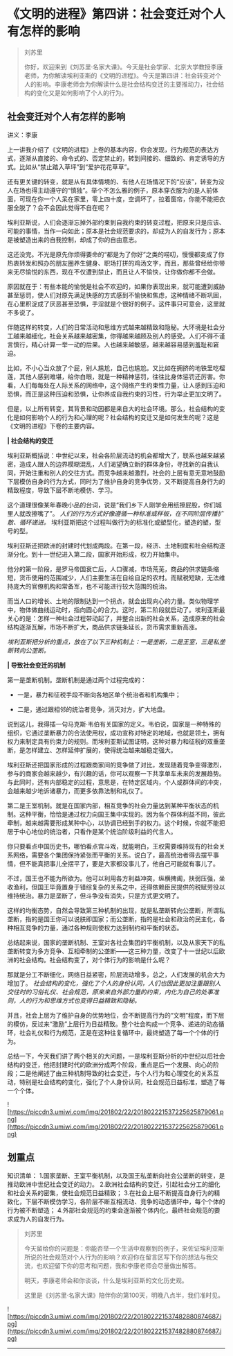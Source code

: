 # 《文明的进程》第四讲：社会变迁对个人有怎样的影响

> 刘苏里
> 
> 你好，欢迎来到《刘苏里·名家大课》。今天是社会学家、北京大学教授李康老师，为你解读埃利亚斯的《文明的进程》。今天是第四讲：社会转变对个人的影响。李康老师会为你解读什么是社会结构变迁的主要推动力，社会结构的变化又是如何影响了个人的行为。

## 社会变迁对个人有怎样的影响

讲义：李康

上一讲我介绍了《文明的进程》上卷的基本内容，你会发现，行为规范的表达方式，逐渐从直接的、命令式的、否定禁止的，转到间接的、细致的、肯定诱导的方式。比如从“禁止踏入草坪”到“爱护花花草草”。

还有更关键的转变，就是从有具体情境的、有他人在场情况下的“应该”，转变为没人在场也得主动遵守的“慎独”。举个不怎么雅的例子，原本穿衣服为的是人前体面，可现在你一个人呆在家里，零上四十度，空调坏了，拉着窗帘，你能不能把衣服全脱了？会不会因此觉得不自在呢？

埃利亚斯说，人们会逐渐忘掉外部约束到自我约束的转变过程，把原来只是应该、可能的事情，当作一向如此；原本是社会规范要求的，却成为人的自发行为；原本是被塑造出来的自我控制，却成了你的自由意志。

这还没完。不光是原先你烦得要命的“都是为了你好”之类的唠叨，慢慢都变成了你热衷转发和照办的朋友圈养生健身、职场打拼的鸡汤文字，而且，那些曾经给你带来无尽愉悦的东西，现在不仅遭到禁止，而且让人不愉快，让你做你都不会做。

原因就在于：有些本能的愉悦是社会不欢迎的，如果你表现出来，就可能遭到威胁甚至惩罚，使人们对原先满足快感的方式感到不愉快和焦虑，这种情绪不断巩固，在心里积淀成了厌恶甚至恐惧，手淫就是个很好的例子。这件事只可意会，这里就不多说了。

伴随这样的转变，人们的日常活动和思维方式越来越精致和隐秘。大环境是社会分工越来越细化，社会关系越来越密集，你得越来越顾及别人的感受。人们不得不谨言慎行，精心计算一举一动的后果。人也越来越敏感，越来越容易感到羞耻和窘迫。

比如，不小心当众放了个屁，别人尴尬，自己也尴尬。又比如在拥挤的地铁里吃榴莲，其他人感到难堪，给你白眼，就是一种精神惩罚，往往比身体惩罚还厉害。你看，人们每每处在人际关系的网络中，这个网络产生约束性力量，让人感到压迫和恐惧，而正是这种压迫和恐惧，让你养成自我约束的习性，行为举止更加文明了。

但是，以上所有转变，其背景和动因都是来自大的社会环境。那么，社会结构的变化是如何影响个人的行为和心理的呢？社会结构的变迁又是如何发生的呢？这是《文明的进程》下卷的主要内容。

 **| 社会结构的变迁**

埃利亚斯概括说：中世纪以来，社会各阶层流动的机会都增大了，联系也越来越紧密，造成人跟人的边界模糊混乱，人们渴望确立新的群体身份，寻找新的自我认同，开始注重和别人的交往方式。而竞争越来越激烈，社会的上层有意无意地鼓励下层模仿自身的行为方式，同时为了维护自身的竞争优势，又不断提高自身行为的精致程度，导致下层不断地模仿、学习。

这个道理很像某年春晚小品的台词，说是“我们乡下人刚学会用纸擦屁股，你们城里人就改擦嘴了”。 *人们的行为方式好像遵循一种标准或样板，在不同阶层传播扩散、循环递进。* 埃利亚斯把这个过程叫做行为的标准化或塑型化，塑造的塑，型号的型。

埃利亚斯还把欧洲的封建时代划成两段。在第一段，经济、土地制度和社会结构逐渐分化。到十一世纪进入第二段，国家开始形成，权力开始集中。

他分的第一阶段，是罗马帝国衰亡后，人口骤减，市场荒芜，商品的供求链条缩短，货币使用的范围减少，人们主要生活在自给自足的农村。而赋税短缺，无法维持庞大的官僚机构和常备军，也不可能进行较大范围的统治。

而当人口的增长、土地的限制达到一个拐点，就会出现向心的力量。类似物理学中，物体做曲线运动时，指向圆心的合力。这时，第二阶段就启动了。埃利亚斯最关心的是：怎样一种社会过程带动起了，并整合出新的社会关系，造成原来的社会结构逐渐瓦解，市场不断扩大，商品供求链条延长，货币需求重新高涨。

 *埃利亚斯把分析的重点，放在了以下三种机制上：一是垄断，二是王室，三是私垄断转向公垄断。*

 **| 导致社会变迁的机制**

第一是垄断机制。垄断机制是通过两个过程完成的：

* 一是，暴力和征税手段不断向各地区单个统治者和机构集中；

* 二是，通过跟相邻的统治者竞争，消灭对方，扩大地盘。

说到这儿，我得插一句马克斯·韦伯有关国家的定义。韦伯说，国家是一种特殊的组织，它通过垄断暴力的合法使用权，成功宣称对特定的地域，也就是领土，拥有权力来制定具有约束力的规则。而埃利亚斯试图证明，这种对暴力和征税的双重垄断，是怎样建立、怎样延伸扩展的，使得统治越来越稳定强大。

埃利亚斯还把国家形成的过程跟商家间的竞争做了对比，发现随着竞争变得激烈，参与的商家会越来越少，有兴趣的话，你可以观察一下共享单车未来的发展趋势。与此同时，还有内部稳定的过程，意思是，在特定区域内，个人或群体间的冲突，会越来越少地诉诸暴力，而更多依靠法制和礼仪了。

第二是王室机制。就是在国家内部，相互竞争的社会力量达到某种平衡状态的机制。这种平衡，恰恰是通过权力向国王集中实现的。因为各个群体利益不同，彼此牵制，越来越需要形成某种中心，以协调已经到手的权力。这个时候，你就不能把居于中心地位的统治者，只看作是某个统治阶级利益的代言人。

你只要看点中国历史书，哪怕看点宫斗戏，就能明白，王权需要维持现有的社会关系网络，需要各个集团保持紧张而平衡的关系。说白了，最高统治者得去摆平事情，但不能真把事儿全摆平了，要是大家都没事儿了，他自己可能就有事儿了。

不过，国王也不能为所欲为。他可以利用各方利益冲突，纵横捭阖，扶弱压强，坐收渔利，但国王毕竟置身于错综复杂的关系之中，还得依赖臣民提供的税赋劳役以维持统治。暴力是垄断了，但斗争没有消失，只是方式更文明了。

这样的均衡态势，自然会导致第三种机制的出现，就是私垄断转向公垄断，所谓私垄断，指的是国王你可以说朕即国家；而公垄断，指的是社会和政治的民主化，各种相互竞争的力量，通过各种规则使权力达到制约和平衡的状态。

总结起来说，国家的垄断机制、王室对各社会集团的平衡机制，以及从家天下的私垄断转变为多方竞争、互相牵制的公垄断——这三种力量，改变了十一世纪以后欧洲的社会结构。社会结构变了，对个体行为的影响是什么呢？

那就是分工不断细化，网络日益紧密，阶层流动增多，总之，人们发展的机会大为增加了。 *社会结构的变化，强化了个人的身份认同，人们也因此更加注重跟别人交往时的习俗礼仪、社会规范，原来来自外部力量的约束，内化为自己的处事准则，人的行为和思维方式也变得日益精致和隐秘。*

并且，社会上层为了维护自身的优势地位，会不断提高行为的“文明”程度，而下层的模仿，反过来“激励”上层行为日益精致。整个社会构成一个竞争、递进的动态循环，社会礼仪和行为规范，正是在这种往复循环中，最终塑造了每一个个体的行为。

总结一下，今天我们讲了两个相关的大问题，一是埃利亚斯分析的中世纪以后社会结构的变迁，他把封建时代的欧洲分成两个阶段，重点是后一个发展、向心的阶段；二是他阐述了由三种机制导致的社会变迁，与个人行为和心理变化的关系互动，特别是社会结构的变化，强化了个人身份认同，社会规范日益标准，塑造了每一个个体。

![https://piccdn3.umiwi.com/img/201802/22/201802221537225625879061.png](https://piccdn3.umiwi.com/img/201802/22/201802221537225625879061.png)

## 划重点

知识清单：
1.国家垄断、王室平衡机制，以及国王私垄断向社会公垄断的转变，是推动欧洲中世纪社会变迁的动力。
2.欧洲社会结构的变迁，引起社会分工的细化和社会关系的密集，使社会规范日益精致；
3.在社会上层不断提高自身行为的精致化，下层不断模仿学习，各阶层不断互相流动、竞争的动态循环中，每个个体的行为被不断塑造；
4.外部社会规范的约束会逐渐被个体内化，最终社会规范的要求成为人的自发行为。

> 刘苏里
> 
> 今天留给你的问题是：你能否举一个生活中观察到的例子，来佐证埃利亚斯所说的社会规范对个人行为的影响？欢迎你在留言区写下你的想法与我交流，也欢迎留下你的思考和问题，我和李康老师会尽量做出解答。
> 
> 明天，李康老师会和你谈谈，什么是埃利亚斯的文化历史观。
> 
> 这里是《刘苏里·名家大课》陪伴你的第100天，明晚八点半，我们准时见。

![https://piccdn3.umiwi.com/img/201802/22/201802221537482880874687.jpg](https://piccdn3.umiwi.com/img/201802/22/201802221537482880874687.jpg)

---
